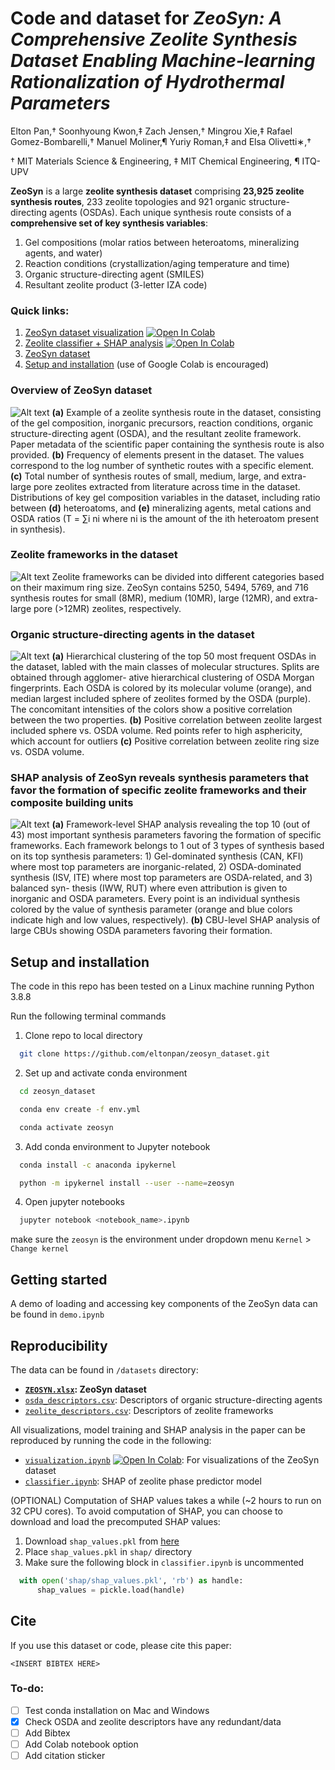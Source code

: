 # Code and dataset for *ZeoSyn: A Comprehensive Zeolite Synthesis Dataset Enabling Machine-learning Rationalization of Hydrothermal Parameters*

Elton Pan,† Soonhyoung Kwon,‡ Zach Jensen,† Mingrou Xie,‡ Rafael Gomez-Bombarelli,† Manuel Moliner,¶ Yuriy Roman,‡ and Elsa Olivetti∗,†

† MIT Materials Science & Engineering, ‡ MIT Chemical Engineering, ¶ ITQ-UPV

**ZeoSyn** is a large **zeolite synthesis dataset** comprising **23,925 zeolite synthesis routes**, 233 zeolite topologies and 921 organic structure-directing agents (OSDAs).
Each unique synthesis route consists of a **comprehensive set of key synthesis variables**:
1. Gel compositions (molar ratios between heteroatoms, mineralizing agents, and water)
2. Reaction conditions (crystallization/aging temperature and time)
3. Organic structure-directing agent (SMILES)
4. Resultant zeolite product (3-letter IZA code)

### Quick links:

1. [ZeoSyn dataset visualization](/visualization.ipynb) [![Open In Colab](https://colab.research.google.com/assets/colab-badge.svg)](https://colab.research.google.com/drive/1yUN0HfLVGgvQfThnRSFJjWw1Xwyncg0s?usp=sharing)
2. [Zeolite classifier + SHAP analysis](/classifier.ipynb) [![Open In Colab](https://colab.research.google.com/assets/colab-badge.svg)]()
3. [ZeoSyn dataset](/dataset/ZEOSYN.xlsx)
4. [Setup and installation](#setup-and-installation) (use of Google Colab is encouraged)

### Overview of ZeoSyn dataset
![Alt text](/figures/overview.png "overview")
**(a)** Example of a zeolite synthesis route in the
dataset, consisting of the gel composition, inorganic precursors, reaction conditions, organic
structure-directing agent (OSDA), and the resultant zeolite framework. Paper metadata of
the scientific paper containing the synthesis route is also provided. **(b)** Frequency of elements
present in the dataset. The values correspond to the log number of synthetic routes with a
specific element. **(c)** Total number of synthesis routes of small, medium, large, and extra-large pore zeolites extracted from literature across time in the dataset. Distributions of key gel composition variables in the dataset, including ratio between **(d)** heteroatoms, and **(e)**
mineralizing agents, metal cations and OSDA ratios (T = ∑i ni where ni is the amount of the ith heteroatom present in synthesis).

### Zeolite frameworks in the dataset
![Alt text](/figures/zeo_distribution_by_zeotype_pore.png "frameworks")
Zeolite frameworks can be divided into different categories based on their maximum ring
size. ZeoSyn contains 5250, 5494, 5769, and 716 synthesis routes for small (8MR), medium
(10MR), large (12MR), and extra-large pore (>12MR) zeolites, respectively.

### Organic structure-directing agents in the dataset
![Alt text](/figures/osda_hierarchy.png "osda")
**(a)** Hierarchical clustering of the top 50 most frequent OSDAs in the dataset,
labled with the main classes of molecular structures. Splits are obtained through agglomer-
ative hierarchical clustering of OSDA Morgan fingerprints. Each OSDA is colored by its
molecular volume (orange), and median largest included sphere of zeolites formed by the
OSDA (purple). The concomitant intensities of the colors show a positive correlation between the two properties. **(b)** Positive correlation between zeolite largest included sphere vs.
OSDA volume. Red points refer to high asphericity, which account for outliers **(c)** Positive
correlation between zeolite ring size vs. OSDA volume.

### SHAP analysis of ZeoSyn reveals synthesis parameters that favor the formation of specific zeolite frameworks and their composite building units
![Alt text](/figures/SHAP_zeolite_cbu.png "shap")
**(a)** Framework-level SHAP analysis revealing the top 10 (out of 43) most important
synthesis parameters favoring the formation of specific frameworks. Each framework belongs
to 1 out of 3 types of synthesis based on its top synthesis parameters: 1) Gel-dominated synthesis (CAN, KFI) where most top parameters are inorganic-related, 2) OSDA-dominated
synthesis (ISV, ITE) where most top parameters are OSDA-related, and 3) balanced syn-
thesis (IWW, RUT) where even attribution is given to inorganic and OSDA parameters.
Every point is an individual synthesis colored by the value of synthesis parameter (orange
and blue colors indicate high and low values, respectively). **(b)** CBU-level SHAP analysis
of large CBUs showing OSDA parameters favoring their formation.

## Setup and installation

The code in this repo has been tested on a Linux machine running Python 3.8.8

Run the following terminal commands 

1. Clone repo to local directory

```bash
  git clone https://github.com/eltonpan/zeosyn_dataset.git
```

2. Set up and activate conda environment
```bash
  cd zeosyn_dataset
```
```bash
  conda env create -f env.yml
```
```bash
  conda activate zeosyn
```

3. Add conda environment to Jupyter notebook
```bash
  conda install -c anaconda ipykernel
```
```bash
  python -m ipykernel install --user --name=zeosyn
```

4. Open jupyter notebooks
```bash
  jupyter notebook <notebook_name>.ipynb
```

make sure the `zeosyn` is the environment under dropdown menu `Kernel` > `Change kernel`

## Getting started
A demo of loading and accessing key components of the ZeoSyn data can be found in `demo.ipynb`

## Reproducibility
The data can be found in `/datasets` directory:

* **[`ZEOSYN.xlsx`](/dataset/ZEOSYN.xlsx): ZeoSyn dataset**
* [`osda_descriptors.csv`](/dataset/osda_descriptors.csv): Descriptors of organic structure-directing agents
* [`zeolite_descriptors.csv`](/dataset/zeolite_descriptors.csv): Descriptors of zeolite frameworks

All visualizations, model training and SHAP analysis in the paper can be reproduced by running the code in the following: 

* [`visualization.ipynb`](/visualization.ipynbv) [![Open In Colab](https://colab.research.google.com/assets/colab-badge.svg)](https://colab.research.google.com/drive/1yUN0HfLVGgvQfThnRSFJjWw1Xwyncg0s?usp=sharing): For visualizations of the ZeoSyn dataset
* [`classifier.ipynb`](/classifier.ipynb): SHAP of zeolite phase predictor model

(OPTIONAL) Computation of SHAP values takes a while (~2 hours to run on 32 CPU cores). To avoid computation of SHAP, you can choose to download and load the precomputed SHAP values:
1. Download `shap_values.pkl` from [here](https://figshare.com/s/5519f7668ff2f631f47f)
2. Place `shap_values.pkl` in `shap/` directory
3. Make sure the following block in `classifier.ipynb` is uncommented
  ```python 
    with open('shap/shap_values.pkl', 'rb') as handle:
        shap_values = pickle.load(handle)
  ``` 


## Cite
If you use this dataset or code, please cite this paper:
```
<INSERT BIBTEX HERE>
```

### To-do:
- [ ] Test conda installation on Mac and Windows
- [x] Check OSDA and zeolite descriptors have any redundant/data
- [ ] Add Bibtex
- [ ] Add Colab notebook option
- [ ] Add citation sticker